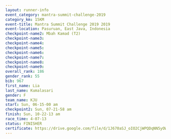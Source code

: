 ```yaml
---
layout: runner-info 
event_category: mantra-summit-challenge-2019 
category_km: 15KM 
event-title: Mantra Summit Challenge 2019 2019 
event-location: Pasuruan, East Java, Indonesia 
checkpoint-name2: Mbah Kamad (T2) 
checkpoint-name3: 
checkpoint-name4: 
checkpoint-name5: 
checkpoint-name6: 
checkpoint-name7: 
checkpoint-name8: 
checkpoint-name9: 
overall_rank: 186
gender_rank: 55
bib: 967
first_name: Lia
last_name: Kumalasari
gender: F
team_name: KJU
start: Sun, 06-15-00 am
checkpoint2: Sun, 07-21-58 am
finish: Sun, 10-22-13 am
race_time: 4-07-13
status: FINISHER
certificate: https://drive.google.com/file/d/1J670aSJ_oIO2CjWPQDqNN5yOW2tnZDYO/view?usp=sharing
---
```

